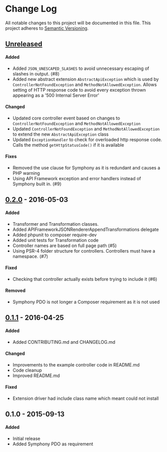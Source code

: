 # Change Log
All notable changes to this project will be documented in this file.
This project adheres to [Semantic Versioning](http://semver.org/).

## [Unreleased]
#### Added
- Added `JSON_UNESCAPED_SLASHES` to avoid unnecessary escaping of slashes in output. (#8)
- Added new abstract extension `AbstractApiException` which is used by `ControllerNotFoundException` and `MethodNotAllowedException`. Allows setting of HTTP response code to avoid every exception thrown appearing as a '500 Internal Server Error'

#### Changed
- Updated core controller event based on changes to `ControllerNotFoundException` and `MethodNotAllowedException`
- Updated `ControllerNotFoundException` and `MethodNotAllowedException` to extend the new `AbstractApiException` class
- Updated `ExceptionHandler` to check for overloaded http response code. Calls the method `getHttpStatusCode()` if it is available

#### Fixes
- Removed the use clause for Symphony as it is redundant and causes a PHP warning
- Using API Framework exception and error handlers instead of Symphony built in. (#9)

## [0.2.0] - 2016-05-03
#### Added
- Transformer and Transformation classes.
- Added APIFrameworkJSONRendererAppendTransformations delegate
- Added phpunit to composer require-dev
- Added unit tests for Transformation code
- Controller names are based on full page path (#5)
- Using PSR-4 folder structure for controllers. Controllers must have a namespace. (#7)

#### Fixed
- Checking that controller actually exists before trying to include it (#6)

#### Removed
- Symphony PDO is not longer a Composer requirement as it is not used

## [0.1.1] - 2016-04-25
#### Added
- Added CONTRIBUTING.md and CHANGELOG.md

#### Changed
- Improvements to the example controller code in README.md
- Code cleanup
- Improved README.md

#### Fixed
- Extension driver had include class name which meant could not install

## 0.1.0 - 2015-09-13
#### Added
- Initial release
- Added Symphony PDO as requirement

[Unreleased]: https://github.com/pointybeard/api_framework/compare/v0.2.0...integration
[0.2.0]: https://github.com/pointybeard/api_framework/compare/v0.1.1...v0.2.0
[0.1.1]: https://github.com/pointybeard/api_framework/compare/v0.1.0...v0.1.1
